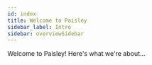 ```yaml
---
id: index
title: Welcome to Paisley
sidebar_label: Intro
sidebar: overviewSidebar
---
```


Welcome to Paisley! Here's what we're about...
